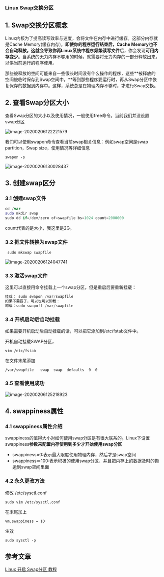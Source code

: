### Linux Swap交换分区

## 1. Swap交换分区概念

Linux内核为了提高读写效率与速度，会将文件在内存中进行缓存，这部分内存就是Cache Memory(缓存内存)。**即使你的程序运行结束后，Cache Memory也不会自动释放。**这就会导致你再Linux系统中**程序频繁读写文件**后，你会发现**可用内存变少**。当系统的无力内存不够用的时候，就需要将无力内存的一部分释放出来，以供当前运行的程序使用。

那些被释放的空间可能来自一些很长时间没有什么操作的程序，这些**被释放的空间被临时保存到Swap空间中，**等到那些程序要运行时，再从Swap分区中恢复保存的数据到内存中。这样，系统总是在物理内存不够时，才进行Swap交换。

## 2. 查看Swap分区大小

查看Swap分区的大小以及使用情况，一般使用free命令。当前我们并没设置swap分区

![image-20200206122221579](https://gitee.com/zszdevelop/blogimage/raw/master/img/image-20200206122221579.png)

我们可以使用swapon命令查看当前swap相关信息：例如swap空间是swap partition，Swap size，使用情况等详细信息

```
swapon -s
```

![image-20200206130028437](https://gitee.com/zszdevelop/blogimage/raw/master/img/image-20200206130028437.png)

## 3. 创建swap区分

### 3.1 创建swap文件

```swift
cd /var
sudo mkdir swap
sudo dd if=/dev/zero of=swapfile bs=1024 count=2000000
```

count代表的是大小，我这里是2G。

### 3.2 把文件转换为swap文件

```csharp
 sudo mkswap swapfile
```

![image-20200206124047741](https://gitee.com/zszdevelop/blogimage/raw/master/img/image-20200206124047741.png)

### 3.3 激活swap文件

这里可以直接用命令挂载上一个swap分区，但是重启后要重新挂载：

```csharp
挂载： sudo swapon /var/swapfile
如果不需要了，可以也可以卸载：
卸载：sudo swapoff /var/swapfile
```

### 3.4 开机启动后自动挂载

如果需要开机启动后自动挂载的话，可以把它添加到/etc/fstab文件中。

开机自动挂载SWAP分区，

```
vim /etc/fstab
```

在文件末尾添加

```
/var/swapfile   swap  swap  defaults  0  0
```

### 3.5 查看使用成功

![image-20200206125218923](https://gitee.com/zszdevelop/blogimage/raw/master/img/image-20200206125218923.png)

## 4. swappiness属性

### 4.1 swappiness属性介绍

swappiness的值得大小对如何使用swap分区是有很大联系的。Linux下设置swappiness**参数来配置内存使用到多少才开始使用swap分区**

- swappiness=0:表示最大限度使用物理内存，然后才是swap空间
- swappiness＝100:表示积极的使用swap分区，并且把内存上的数据及时的搬运到swap空间里面

### 4.2 永久更改方法

修改 /etc/sysctl.conf

```
sudo vim /etc/sysctl.conf
```

在末尾加上

```
vm.swappiness = 10
```

生效

```
sudo sysctl -p
```

## 参考文章

[Linux 开启 Swap分区 教程](https://www.jianshu.com/p/04c7a9ab438c)